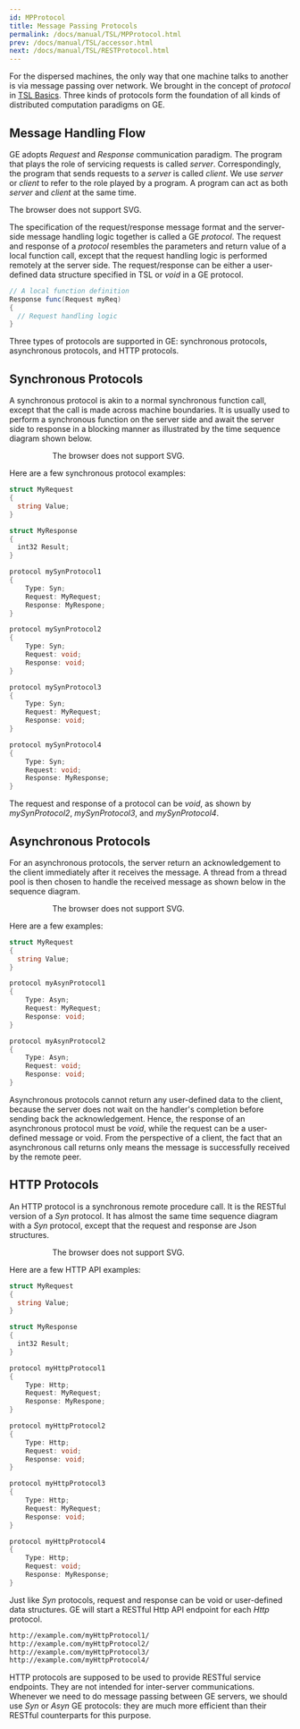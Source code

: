 ```yaml
---
id: MPProtocol
title: Message Passing Protocols
permalink: /docs/manual/TSL/MPProtocol.html
prev: /docs/manual/TSL/accessor.html
next: /docs/manual/TSL/RESTProtocol.html
---
```


For the dispersed machines, the only way that one machine talks to
another is via message passing over network.  We brought in the
concept of _protocol_ in [TSL
Basics](/docs/manual/TSL/tsl-basics.html). Three kinds of protocols
form the foundation of all kinds of distributed computation paradigms
on GE.

## Message Handling Flow

GE adopts _Request_ and _Response_ communication
paradigm. The program that plays the role of servicing requests is
called *server*. Correspondingly, the program that sends requests to a
_server_ is called *client*. We use _server_ or _client_ to refer to
the role played by a program. A program can act as both _server_ and
_client_ at the same time.

<object type="image/svg+xml" style="width:45em; display:block;
margin-left:auto;margin-right:auto;"
data="/img/svg/MessageHandling.svg">The browser does not
support SVG.</object>

The specification of the request/response message format and the
server-side message handling logic together is called a GE
_protocol_. The request and response of a _protocol_ resembles the
parameters and return value of a local function call, except that the
request handling logic is performed remotely at the server side.  The
request/response can be either a user-defined data structure specified
in TSL or _void_ in a GE protocol.

```C#
// A local function definition
Response func(Request myReq)
{
  // Request handling logic
}
```

Three types of protocols are supported in GE: synchronous
protocols, asynchronous protocols, and HTTP protocols.

## Synchronous Protocols

A synchronous protocol is akin to a normal synchronous function call,
except that the call is made across machine boundaries. It is usually
used to perform a synchronous function on the server side and await
the server side to response in a blocking manner as illustrated by the
time sequence diagram shown below.

<object type="image/svg+xml" style="width:25em; display:block;
margin-left:auto;margin-right:auto;"
data="/img/svg/SyncMessage.svg">The browser does not
support SVG.</object>

Here are a few synchronous protocol examples:

```C#
struct MyRequest
{
  string Value;
}

struct MyResponse
{
  int32 Result;
}

protocol mySynProtocol1
{
    Type: Syn;
    Request: MyRequest;
    Response: MyRespone;
}

protocol mySynProtocol2
{
    Type: Syn;
    Request: void;
    Response: void;
}

protocol mySynProtocol3
{
    Type: Syn;
    Request: MyRequest;
    Response: void;
}

protocol mySynProtocol4
{
    Type: Syn;
    Request: void;
    Response: MyResponse;
}
```

The request and response of a protocol can be _void_, as shown by
_mySynProtocol2_, _mySynProtocol3_, and _mySynProtocol4_.

## Asynchronous Protocols

For an asynchronous protocols, the server return an acknowledgement to
the client immediately after it receives the message. A thread from a
thread pool is then chosen to handle the received message as shown
below in the sequence diagram.

<object type="image/svg+xml" style="width:25em; display:block;
margin-left:auto;margin-right:auto;"
data="/img/svg/AsyncMessage.svg">The browser does not
support SVG.</object>

Here are a few examples:

```C#
struct MyRequest
{
  string Value;
}

protocol myAsynProtocol1
{
    Type: Asyn;
    Request: MyRequest;
    Response: void;
}

protocol myAsynProtocol2
{
    Type: Asyn;
    Request: void;
    Response: void;
}
```

Asynchronous protocols cannot return any user-defined data to the
client, because the server does not wait on the handler's completion
before sending back the acknowledgement.  Hence, the response of an
asynchronous protocol must be _void_, while the request can be a
user-defined message or void.  From the perspective of a client, the
fact that an asynchronous call returns only means the message is
successfully received by the remote peer.

## HTTP Protocols

An HTTP protocol is a synchronous remote procedure call. It is the
RESTful version of a _Syn_ protocol. It has almost the same time
sequence diagram with a _Syn_ protocol, except that the request and
response are Json structures.

<object type="image/svg+xml" style="width:25em; display:block;
margin-left:auto;margin-right:auto;"
data="/img/svg/HttpMessage.svg">The browser does not
support SVG.</object>

Here are a few HTTP API examples:

```C#
struct MyRequest
{
  string Value;
}

struct MyResponse
{
  int32 Result;
}

protocol myHttpProtocol1
{
    Type: Http;
    Request: MyRequest;
    Response: MyRespone;
}

protocol myHttpProtocol2
{
    Type: Http;
    Request: void;
    Response: void;
}

protocol myHttpProtocol3
{
    Type: Http;
    Request: MyRequest;
    Response: void;
}

protocol myHttpProtocol4
{
    Type: Http;
    Request: void;
    Response: MyResponse;
}
```

Just like _Syn_ protocols, request and response can be void or
user-defined data structures. GE will start a RESTful Http
API endpoint for each _Http_ protocol.

```lisp
http://example.com/myHttpProtocol1/
http://example.com/myHttpProtocol2/
http://example.com/myHttpProtocol3/
http://example.com/myHttpProtocol4/
```

HTTP protocols are supposed to be used to provide RESTful service
endpoints. They are not intended for inter-server
communications. Whenever we need to do message passing between
GE servers, we should use _Syn_ or _Asyn_ GE
protocols: they are much more efficient than their RESTful
counterparts for this purpose.
